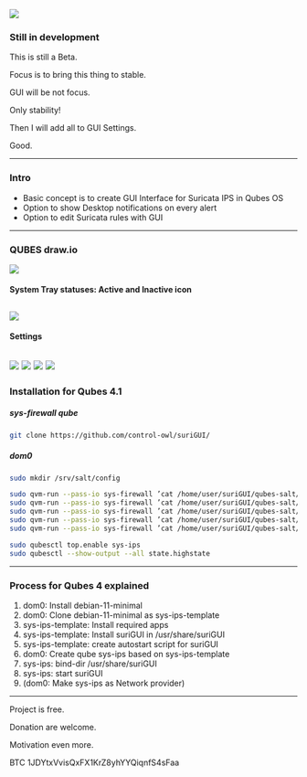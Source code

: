 ![](https://github.com/control-owl/suriGUI/blob/main/res/suriGUI.png)

### Still in development

This is still a Beta.

Focus is to bring this thing to stable.

GUI will be not focus.

Only stability!

Then I will add all to GUI Settings.

Good.

-------------

### Intro

- Basic concept is to create GUI Interface for Suricata IPS in Qubes OS
- Option to show Desktop notifications on every alert
- Option to edit Suricata rules with GUI

-------------

### QUBES draw.io

![](https://github.com/control-owl/suriGUI/blob/main/res/sys-ips.jpg)


#### System Tray statuses: Active and Inactive icon
![](https://github.com/control-owl/suriGUI/blob/main/res/preview/status.png)
-------------

#### Settings
![](https://github.com/control-owl/suriGUI/blob/main/res/preview/settings-1.png)
![](https://github.com/control-owl/suriGUI/blob/main/res/preview/settings-2.png)
![](https://github.com/control-owl/suriGUI/blob/main/res/preview/settings-3.png)
![](https://github.com/control-owl/suriGUI/blob/main/res/preview/settings-4.png)
-------------

### Installation for Qubes 4.1

##### sys-firewall qube
```sh
git clone https://github.com/control-owl/suriGUI/
```
##### dom0
```sh
sudo mkdir /srv/salt/config

sudo qvm-run --pass-io sys-firewall ’cat /home/user/suriGUI/qubes-salt/sys-ips.top’ | sudo tee /srv/salt/sys-ips.top
sudo qvm-run --pass-io sys-firewall ’cat /home/user/suriGUI/qubes-salt/config/sys-ips.sls’ | sudo tee /srv/salt/config/sys-ips.sls
sudo qvm-run --pass-io sys-firewall ’cat /home/user/suriGUI/qubes-salt/config/sys-ips-template.sls’ | sudo tee /srv/salt/config/sys-ips-template.sls
sudo qvm-run --pass-io sys-firewall ’cat /home/user/suriGUI/qubes-salt/config/sys-ips-template-config.sls’ | sudo tee /srv/salt/config/sys-ips-template-config.sls
sudo qvm-run --pass-io sys-firewall ’cat /home/user/suriGUI/qubes-salt/config/sys-ips-config.sls’ | sudo tee /srv/salt/config/sys-ips-config.sls

sudo qubesctl top.enable sys-ips
sudo qubesctl --show-output --all state.highstate
```

-------------

### Process for Qubes 4 explained

1. dom0: Install debian-11-minimal
2. dom0: Clone debian-11-minimal as sys-ips-template
3. sys-ips-template: Install required apps
4. sys-ips-template: Install suriGUI in /usr/share/suriGUI
5. sys-ips-template: create autostart script for suriGUI
6. dom0: Create qube sys-ips based on sys-ips-template
7. sys-ips: bind-dir /usr/share/suriGUI
8. sys-ips: start suriGUI
9. (dom0: Make sys-ips as Network provider)

-------------

Project is free.

Donation are welcome.

Motivation even more.

BTC 1JDYtxVvisQxFX1KrZ8yhYYQiqnfS4sFaa

